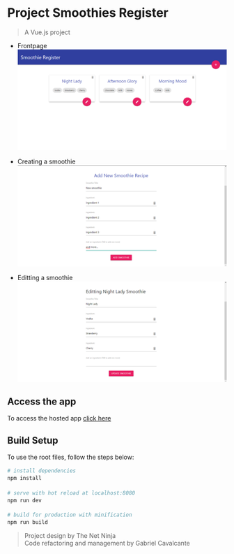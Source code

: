 # Project Smoothies Register
> A Vue.js project

- Frontpage
![frontpage](images/frontpage.png)

- Creating a smoothie
![creating](images/creating.png)

- Editting a smoothie
![editting](images/editting.png)

## Access the app
To access the hosted app [click here](https://vuejs-project-ninja-smoothies.firebaseapp.com)

## Build Setup
To use the root files, follow the steps below:
``` bash
# install dependencies
npm install

# serve with hot reload at localhost:8080
npm run dev

# build for production with minification
npm run build

```
> Project design by The Net Ninja <br>
> Code refactoring and management by Gabriel Cavalcante

